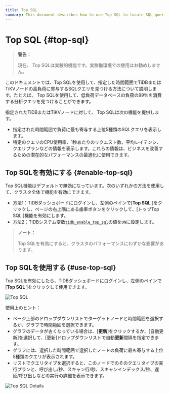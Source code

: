 ```yaml
---
title: Top SQL
summary: This document describes how to use Top SQL to locate SQL queries that contribute to a high load.
---
```


# Top SQL {#top-sql}

> **警告：**
>
> 現在、 Top SQLは実験的機能です。実稼働環境での使用はお勧めしません。

このドキュメントでは、Top SQLを使用して、指定した時間範囲でTiDBまたはTiKVノードの高負荷に寄与するSQLクエリを見つける方法について説明します。たとえば、 Top SQLを使用して、低負荷データベースの負荷の99％を消費する分析クエリを見つけることができます。

指定されたTiDBまたはTiKVノードに対して、 Top SQLは次の機能を提供します。

-   指定された時間範囲で負荷に最も寄与する上位5種類のSQLクエリを表示します。
-   特定のクエリのCPU使用率、1秒あたりのリクエスト数、平均レイテンシ、クエリプランなどの情報を表示します。これらの情報は、ビジネスを改善するための潜在的なパフォーマンスの最適化に使用できます。

## Top SQLを有効にする {#enable-top-sql}

Top SQL機能はデフォルトで無効になっています。次のいずれかの方法を使用して、クラスタ全体で機能を有効にできます。

-   方法1：TiDBダッシュボードにログインし、左側のペインで[**Top SQL** ]をクリックし、ページの右上隅にある歯車ボタンをクリックして、[トップTop SQL ]機能を有効にします。
-   方法2：TiDBシステム変数[`tidb_enable_top_sql`](/system-variables.md#tidb_enable_top_sql-new-in-v540)の値を`ON`に設定します。

> **ノート：**
>
> Top SQLを有効にすると、クラスタのパフォーマンスにわずかな影響があります。

## Top SQLを使用する {#use-top-sql}

Top SQLを有効にしたら、TiDBダッシュボードにログインし、左側のペインで[**Top SQL** ]をクリックして使用できます。

![Top SQL](https://download.pingcap.com/images/docs/dashboard/top-sql-overview.png)

使用上のヒント：

-   ページ上部のドロップダウンリストでターゲットノードと時間範囲を選択するか、グラフで時間範囲を選択できます。
-   グラフのデータが古くなっている場合は、[**更新**]をクリックするか、[自動更新]を選択して、[更新]ドロップダウンリストで自動<strong>更新</strong>間隔を指定できます。
-   グラフには、選択した時間範囲で選択したノードの負荷に最も寄与する上位5種類のクエリが表示されます。
-   リストでクエリタイプを選択すると、このノードでのそのクエリタイプの実行プランと、呼び出し/秒、スキャン行/秒、スキャンインデックス/秒、遅延/呼び出しなどの実行の詳細を表示できます。

![Top SQL Details](https://download.pingcap.com/images/docs/dashboard/top-sql-details.png)
